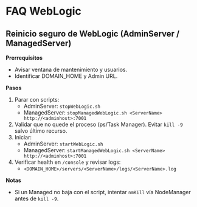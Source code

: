 # FAQ WebLogic

## Reinicio seguro de WebLogic (AdminServer / ManagedServer)
**Prerrequisitos**
- Avisar ventana de mantenimiento y usuarios.
- Identificar DOMAIN_HOME y Admin URL.

**Pasos**
1) Parar con scripts:
   - AdminServer: `stopWebLogic.sh`
   - ManagedServer: `stopManagedWebLogic.sh <ServerName> http://<adminhost>:7001`
2) Validar que no quede el proceso (ps/Task Manager). Evitar `kill -9` salvo último recurso.
3) Iniciar:
   - AdminServer: `startWebLogic.sh`
   - ManagedServer: `startManagedWebLogic.sh <ServerName> http://<adminhost>:7001`
4) Verificar health en `/console` y revisar logs:
   - `<DOMAIN_HOME>/servers/<ServerName>/logs/<ServerName>.log`

**Notas**
- Si un Managed no baja con el script, intentar `nmKill` vía NodeManager antes de `kill -9`.
